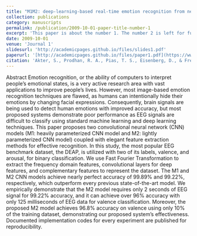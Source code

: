 ```yaml
---
title: "M1M2: deep-learning-based real-time emotion recognition from neural activity"
collection: publications
category: manuscripts
permalink: /publication/2009-10-01-paper-title-number-1
excerpt: 'This paper is about the number 1. The number 2 is left for future work.'
date: 2009-10-01
venue: 'Journal 1'
slidesurl: 'http://academicpages.github.io/files/slides1.pdf'
paperurl: '[http://academicpages.github.io/files/paper1.pdf](https://www.mdpi.com/1424-8220/22/21/8467)'
citation: 'Akter, S., Prodhan, R. A., Pias, T. S., Eisenberg, D., & Fresneda Fernandez, J. (2022). M1M2: deep-learning-based real-time emotion recognition from neural activity. Sensors, 22(21), 8467.'
---
```


Abstract
Emotion recognition, or the ability of computers to interpret people’s emotional states, is a very active research area with vast applications to improve people’s lives. However, most image-based emotion recognition techniques are flawed, as humans can intentionally hide their emotions by changing facial expressions. Consequently, brain signals are being used to detect human emotions with improved accuracy, but most proposed systems demonstrate poor performance as EEG signals are difficult to classify using standard machine learning and deep learning techniques. This paper proposes two convolutional neural network (CNN) models (M1: heavily parameterized CNN model and M2: lightly parameterized CNN model) coupled with elegant feature extraction methods for effective recognition. In this study, the most popular EEG benchmark dataset, the DEAP, is utilized with two of its labels, valence, and arousal, for binary classification. We use Fast Fourier Transformation to extract the frequency domain features, convolutional layers for deep features, and complementary features to represent the dataset. The M1 and M2 CNN models achieve nearly perfect accuracy of 99.89% and 99.22%, respectively, which outperform every previous state-of-the-art model. We empirically demonstrate that the M2 model requires only 2 seconds of EEG signal for 99.22% accuracy, and it can achieve over 96% accuracy with only 125 milliseconds of EEG data for valence classification. Moreover, the proposed M2 model achieves 96.8% accuracy on valence using only 10% of the training dataset, demonstrating our proposed system’s effectiveness. Documented implementation codes for every experiment are published for reproducibility.
